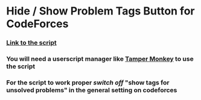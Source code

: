 # Hide / Show Problem Tags Button for CodeForces

### [Link to the script](https://github.com/vishalagrawal22/tag-hider-codeforces/raw/main/script.user.js)

### You will need a userscript manager like [Tamper Monkey](https://www.tampermonkey.net/) to use the script

### For the script to work proper ***switch off*** "show tags for unsolved problems" in the general setting on codeforces
